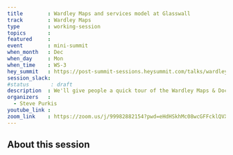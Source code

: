 ```yaml
---
title        : Wardley Maps and services model at Glasswall
track        : Wardley Maps
type         : working-session
topics       :
featured     :
event        : mini-summit
when_month   : Dec
when_day     : Mon
when_time    : WS-3
hey_summit   : https://post-summit-sessions.heysummit.com/talks/wardley-maps-and-services-model-at-glasswall
session_slack:
#status       : draft
description  : We'll give people a quick tour of the Wardley Maps & Doctrine assessment created at Glasswall over the past few months, and touch on challenges & the road ahead.  The bulk of the session will be a panel discussion digging into the way maps were used and the planned services model (eg: cell-based structure).
organizers   :
  - Steve Purkis
youtube_link :
zoom_link    : https://zoom.us/j/99982882154?pwd=eHdHSkhMc08wcGFFcklQVXNTeWZIZz09
---
```


## About this session
